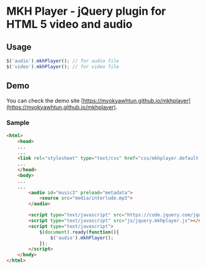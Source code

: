 # MKH Player - jQuery plugin for HTML 5 video and audio

## Usage

```javascript
$('audio').mkhPlayer(); // for audio file
$('video').mkhPlayer(); // for video file
```

## Demo

You can check the demo site [https://myokyawhtun.github.io/mkhplayer](https://myokyawhtun.github.io/mkhplayer).

### Sample

```html
<html>
	<head>
	...
	...
	<link rel="stylesheet" type="text/css" href="css/mkhplayer.default.css"/>
	...
	</head>
	<body>
	...
	...
		<audio id="music3" preload="metadata">
			<source src="media/interlude.mp3">
		</audio>

		<script type="text/javascript" src="https://code.jquery.com/jquery-1.7.1.min.js"></script>
		<script type="text/javascript" src="js/jquery.mkhplayer.js"></script>
		<script type="text/javascript">
			$(document).ready(function(){
				$('audio').mkhPlayer();
			});
		</script>
	</body>
</html>
```